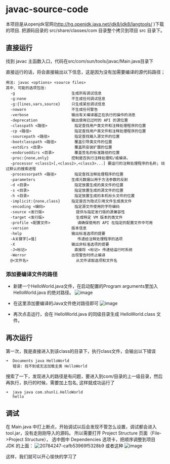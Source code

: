 # javac-source-code
本项目是从openjdk官网(http://hg.openjdk.java.net/jdk8/jdk8/langtools/ )下载的项目.
把源码目录的 src/share/classes/com 目录整个拷贝到项目 src 目录下。

## 直接运行
找到 javac 主函数入口，代码在src/com/sun/tools/javac/Main.java目录下

直接运行的话，将会直接输出以下信息，这是因为没有加需要编译的源代码路径；
```
用法: javac <options> <source files>
其中, 可能的选项包括:
  -g                         生成所有调试信息
  -g:none                    不生成任何调试信息
  -g:{lines,vars,source}     只生成某些调试信息
  -nowarn                    不生成任何警告
  -verbose                   输出有关编译器正在执行的操作的消息
  -deprecation               输出使用已过时的 API 的源位置
  -classpath <路径>            指定查找用户类文件和注释处理程序的位置
  -cp <路径>                   指定查找用户类文件和注释处理程序的位置
  -sourcepath <路径>           指定查找输入源文件的位置
  -bootclasspath <路径>        覆盖引导类文件的位置
  -extdirs <目录>              覆盖所安装扩展的位置
  -endorseddirs <目录>         覆盖签名的标准路径的位置
  -proc:{none,only}          控制是否执行注释处理和/或编译。
  -processor <class1>[,<class2>,<class3>...] 要运行的注释处理程序的名称; 绕过默认的搜索进程
  -processorpath <路径>        指定查找注释处理程序的位置
  -parameters                生成元数据以用于方法参数的反射
  -d <目录>                    指定放置生成的类文件的位置
  -s <目录>                    指定放置生成的源文件的位置
  -h <目录>                    指定放置生成的本机标头文件的位置
  -implicit:{none,class}     指定是否为隐式引用文件生成类文件
  -encoding <编码>             指定源文件使用的字符编码
  -source <发行版>              提供与指定发行版的源兼容性
  -target <发行版>              生成特定 VM 版本的类文件
  -profile <配置文件>            请确保使用的 API 在指定的配置文件中可用
  -version                   版本信息
  -help                      输出标准选项的提要
  -A关键字[=值]                  传递给注释处理程序的选项
  -X                         输出非标准选项的提要
  -J<标记>                     直接将 <标记> 传递给运行时系统
  -Werror                    出现警告时终止编译
  @<文件名>                     从文件读取选项和文件名
```
### 添加要编译文件的路径
* 新建一个HelloWorld.java文件，在启动配置的Program arguments里加入 HelloWorld.java 的绝对路径。
  ![image](https://user-images.githubusercontent.com/32166825/147623754-306b2f3d-9f82-411d-b4c2-730bedcf8d6c.png)

* 在这里添加要编译的Java文件绝对路径即可
  ![image](https://user-images.githubusercontent.com/32166825/147623796-59286ae6-f211-4586-978f-e861b0ef2b30.png)

* 再次点击运行，会在 HelloWorld.java 的同级目录生成 HelloWorld.class 文件。

## 再次运行
第一次，我是直接进入到该class的目录下，执行class文件，会输出以下错误
```
➜  Documents java HelloWorld                                          
   错误: 找不到或无法加载主类 HelloWorld
```
搜索了一下，发现进入的路径是有问题，要进入到com/目录的上一级目录，然后再执行，执行的时候，需要加上包名, 这样就成功运行了
```
➜  java java com.shunli.HelloWorld
   hello
```

## 调试
在 Main.java 中打上断点，开始调试以后会发现不管怎么设置，调试都会进入tool.jar，没有走刚刚导入的源码。
所以需要打开 Project Structure 页面（File->Project Structure）， 选中图中 Dependencies 选项卡，把<Moudle source>顺序调整到项目 JDK 的上面：
![20784247-cafb53969f5328b9](https://user-images.githubusercontent.com/32166825/147624488-29aa6c27-6768-431d-b2a7-708c2693253c.jpeg)
或者这种
![image](https://user-images.githubusercontent.com/32166825/147625132-7a5e8424-5dbd-48d0-8d0c-2bf8941d3dd5.png)

这样，我们就可以开心愉快的学习了

